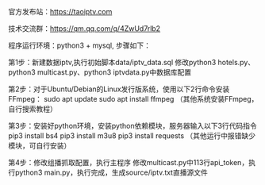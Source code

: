 官方发布站：https://taoiptv.com

技术交流群：https://qm.qq.com/q/4ZwUd7rlb2

程序运行环境：python3 + mysql, 步骤如下：

第1步：新建数据iptv,执行初始脚本data/iptv_data.sql
修改python3 hotels.py、python3 multicast.py、python3 iptvdata.py中数据库配置

第2步：对于Ubuntu/Debian的Linux发行版系统，使用以下2行命令安装FFmpeg：
sudo apt update
sudo apt install ffmpeg
（其他系统安装FFmpeg，自行搜索教程）

第3步：安装好python环境，安装python依赖模块，服务器输入以下3行代码指令
pip3 install bs4
pip3 install m3u8
pip3 install requests
（其他运行中报错缺少模块，可自行安装）

第4步：修改组播抓取配置，执行主程序
修改multicast.py中113行api_token，执行python3 main.py，执行完成，生成source/iptv.txt直播源文件
